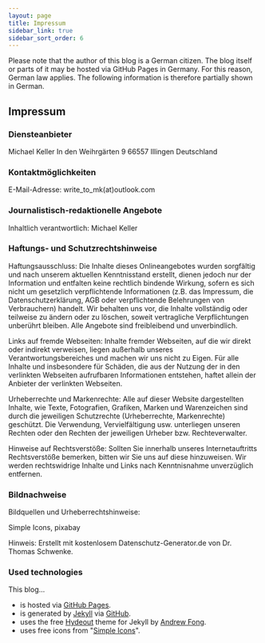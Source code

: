 ```yaml
---
layout: page
title: Impressum
sidebar_link: true
sidebar_sort_order: 6
---
```


Please note that the author of this blog is a German citizen. The blog itself or parts of it may be hosted via GitHub Pages in Germany. For this reason, German law applies. The following information is therefore partially shown in German.

## Impressum

### Diensteanbieter

Michael Keller
In den Weihrgärten 9
66557 Illingen
Deutschland

### Kontaktmöglichkeiten

E-Mail-Adresse: write_to_mk(at)outlook.com

### Journalistisch-redaktionelle Angebote

Inhaltlich verantwortlich: Michael Keller

### Haftungs- und Schutzrechtshinweise

Haftungsausschluss: Die Inhalte dieses Onlineangebotes wurden sorgfältig und nach unserem aktuellen Kenntnisstand erstellt, dienen jedoch nur der Information und entfalten keine rechtlich bindende Wirkung, sofern es sich nicht um gesetzlich verpflichtende Informationen (z.B. das Impressum, die Datenschutzerklärung, AGB oder verpflichtende Belehrungen von Verbrauchern) handelt. Wir behalten uns vor, die Inhalte vollständig oder teilweise zu ändern oder zu löschen, soweit vertragliche Verpflichtungen unberührt bleiben. Alle Angebote sind freibleibend und unverbindlich.

Links auf fremde Webseiten: Inhalte fremder Webseiten, auf die wir direkt oder indirekt verweisen, liegen außerhalb unseres Verantwortungsbereiches und machen wir uns nicht zu Eigen. Für alle Inhalte und insbesondere für Schäden, die aus der Nutzung der in den verlinkten Webseiten aufrufbaren Informationen entstehen, haftet allein der Anbieter der verlinkten Webseiten.

Urheberrechte und Markenrechte: Alle auf dieser Website dargestellten Inhalte, wie Texte, Fotografien, Grafiken, Marken und Warenzeichen sind durch die jeweiligen Schutzrechte (Urheberrechte, Markenrechte) geschützt. Die Verwendung, Vervielfältigung usw. unterliegen unseren Rechten oder den Rechten der jeweiligen Urheber bzw. Rechteverwalter.

Hinweise auf Rechtsverstöße: Sollten Sie innerhalb unseres Internetauftritts Rechtsverstöße bemerken, bitten wir Sie uns auf diese hinzuweisen. Wir werden rechtswidrige Inhalte und Links nach Kenntnisnahme unverzüglich entfernen.

### Bildnachweise

Bildquellen und Urheberrechtshinweise:

Simple Icons, pixabay

Hinweis: Erstellt mit kostenlosem Datenschutz-Generator.de von Dr. Thomas Schwenke.

### Used technologies

This blog...

* is hosted via [GitHub Pages](https://pages.github.com/).
* is generated by [Jekyll](https://jekyllrb.com/) via [GitHub](https://github.com/).
* uses the free [Hydeout](https://github.com/fongandrew/hydeout) theme for Jekyll by [Andrew Fong](https://github.com/fongandrew).
* uses free icons from "[Simple Icons](https://github.com/simple-icons/simple-icons)".